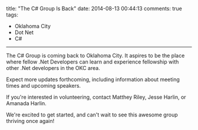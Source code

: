 title: "The C# Group Is Back"
date: 2014-08-13 00:44:13
comments: true
tags: 
- Oklahoma City
- Dot Net
- C#
---

The C# Group is coming back to Oklahoma City. It aspires to be the place where fellow .Net Developers can learn and experience fellowship with other .Net developers in the OKC area.

Expect more updates forthcoming, including information about meeting times and upcoming speakers. 

<!-- more -->

If you're interested in volunteering, contact Matthey Riley, Jesse Harlin, or Amanada Harlin.

We're excited to get started, and can't wait to see this awesome group thriving once again!
